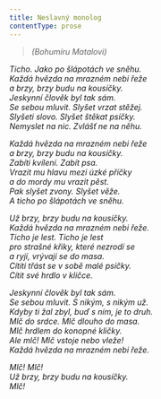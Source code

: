 ```yaml
---
title: Neslavný monolog
contentType: prose
---
```


> _(Bohumíru Matalovi)_

_Ticho. Jako po šlápotách ve sněhu.  
Každá hvězda na mrazném nebi řeže  
a brzy, brzy budu na kousíčky.  
Jeskynní člověk byl tak sám.  
Se sebou mluvit. Slyšet vrzat stěžej.  
Slyšeti slovo. Slyšet štěkat psíčky.  
Nemyslet na nic. Zvlášť ne na něhu._

_Každá hvězda na mrazném nebi řeže  
a brzy, brzy budu na kousíčky.  
Zabíti kvílení. Zabít psa.  
Vrazit mu hlavu mezi úzké příčky  
a do mordy mu vrazit pěst.  
Pak slyšet zvony. Slyšet věže.  
A ticho po šlápotách ve sněhu._

_Už brzy, brzy budu na kousíčky.  
Každá hvězda na mrazném nebi řeže.  
Ticho je lest. Ticho je lest  
pro strašné křiky, které nezrodí se  
a ryjí, vrývají se do masa.  
Cítiti třást se v sobě malé psíčky.  
Cítit své hrdlo v kličce._

_Jeskynní člověk byl tak sám.  
Se sebou mluvit. S nikým, s nikým už.  
Kdyby ti žal zbyl, buď s ním, je to druh.  
Mlč do srdce. Mlč dlouho do masa.  
Mlč hrdlem do konopné kličky.  
Ale mlč! Mlč vstoje nebo vleže!  
Každá hvězda na mrazném nebi řeže._

_Mlč! Mlč!  
Už brzy, brzy budu na kousíčky.  
Mlč!_
